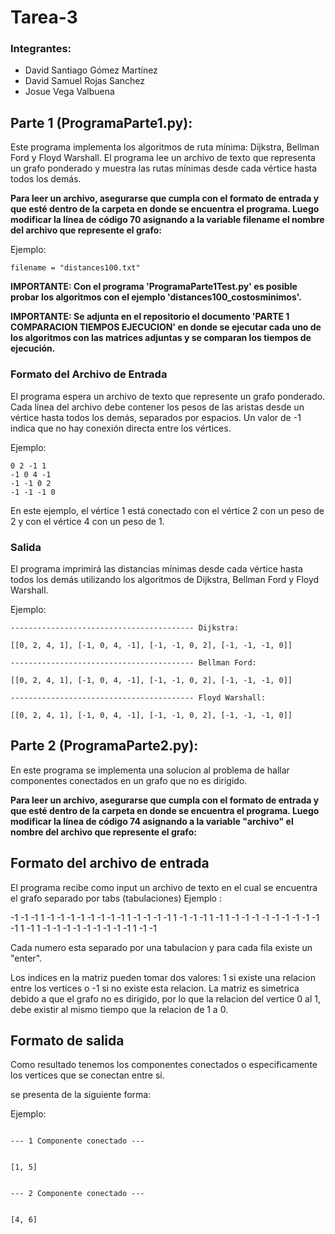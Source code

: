 # Tarea-3
### Integrantes:
- David Santiago Gómez Martínez
- David Samuel Rojas Sanchez
- Josue Vega Valbuena

## Parte 1 (ProgramaParte1.py):
Este programa implementa los algoritmos de ruta mínima: Dijkstra, Bellman Ford y Floyd Warshall. El programa lee un archivo de texto que representa un grafo ponderado y muestra las rutas mínimas desde cada vértice hasta todos los demás.

**Para leer un archivo, asegurarse que cumpla con el formato de entrada y que esté dentro de la carpeta en donde se encuentra el programa. Luego modificar la línea de código 70 asignando a la variable filename el nombre del archivo que represente el grafo:** 

Ejemplo:

```
filename = "distances100.txt"
```

**IMPORTANTE: Con el programa 'ProgramaParte1Test.py' es posible probar los algoritmos con el ejemplo 'distances100_costosminimos'.**

**IMPORTANTE: Se adjunta en el repositorio el documento 'PARTE 1 COMPARACION TIEMPOS EJECUCION' en donde se ejecutar cada uno de los algoritmos con las matrices adjuntas y se comparan los tiempos de ejecución.**

### Formato del Archivo de Entrada
El programa espera un archivo de texto que represente un grafo ponderado. Cada línea del archivo debe contener los pesos de las aristas desde un vértice hasta todos los demás, separados por espacios. Un valor de -1 indica que no hay conexión directa entre los vértices.

Ejemplo:

```
0 2 -1 1
-1 0 4 -1
-1 -1 0 2
-1 -1 -1 0
```

En este ejemplo, el vértice 1 está conectado con el vértice 2 con un peso de 2 y con el vértice 4 con un peso de 1.

### Salida
El programa imprimirá las distancias mínimas desde cada vértice hasta todos los demás utilizando los algoritmos de Dijkstra, Bellman Ford y Floyd Warshall.

Ejemplo:

```
----------------------------------------- Dijkstra:

[[0, 2, 4, 1], [-1, 0, 4, -1], [-1, -1, 0, 2], [-1, -1, -1, 0]]

----------------------------------------- Bellman Ford:

[[0, 2, 4, 1], [-1, 0, 4, -1], [-1, -1, 0, 2], [-1, -1, -1, 0]]

----------------------------------------- Floyd Warshall:

[[0, 2, 4, 1], [-1, 0, 4, -1], [-1, -1, 0, 2], [-1, -1, -1, 0]]
```


## Parte 2 (ProgramaParte2.py):

En este programa se implementa una solucion al problema de hallar componentes conectados en un grafo que no es dirigido.

**Para leer un archivo, asegurarse que cumpla con el formato de entrada y que esté dentro de la carpeta en donde se encuentra el programa. Luego modificar la línea de código 74 asignando a la variable "archivo" el nombre del archivo que represente el grafo:** 


## Formato del archivo de entrada 
El programa recibe como input un archivo de texto en el cual se encuentra el grafo separado por tabs (tabulaciones) 
Ejemplo : 

-1	-1	-1	1	-1	-1	-1
-1	-1	-1	-1	-1	1	-1
-1	-1	-1	1	-1	-1	-1
1	-1	1	-1	-1	-1	-1
-1	-1	-1	-1	-1	-1	1
-1	1	-1	-1	-1	-1	-1
-1	-1	-1	-1	1	-1	-1

Cada numero esta separado por una tabulacion y para cada fila existe un "enter".

Los indices en la matriz pueden tomar dos valores: 1 si existe una relacion entre los vertices o -1 si no existe esta relacion.
La matriz es simetrica debido a que el grafo no es dirigido, por lo que la relacion del vertice 0 al 1, debe existir al mismo tiempo que la relacion de 1 a 0.

## Formato de salida 

Como resultado tenemos los componentes conectados o especificamente los vertices que se conectan entre si.

se presenta de la siguiente forma:

Ejemplo: 

```

--- 1 Componente conectado ---


[1, 5]


--- 2 Componente conectado ---


[4, 6]

```


